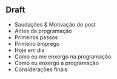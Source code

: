 ## Draft

- Saudações & Motivação do post
- Antes da programação
- Primeiros passos
- Primeiro emprego
- Hoje em dia
- Como eu me enxergo na programação
- Como eu enxergo a programação
- Considerações finais
